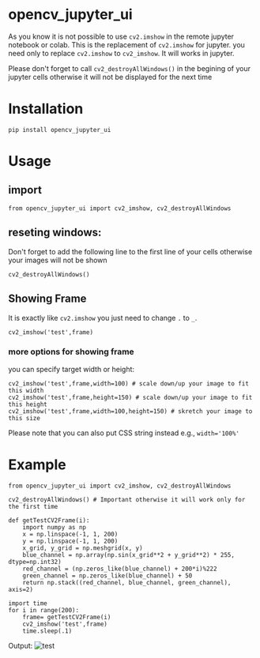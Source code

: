 # opencv_jupyter_ui
As you know it is not possible to use `cv2.imshow` in the remote jupyter notebook or colab.
This is the replacement of `cv2.imshow` for jupyter. you need only to replace `cv2.imshow` to `cv2_imshow`. It will works in jupyter.

Please don't forget to call `cv2_destroyAllWindows()` in the begining of your jupyter cells otherwise it will not be displayed for the next time

# Installation

```
pip install opencv_jupyter_ui
```

# Usage
## import
```
from opencv_jupyter_ui import cv2_imshow, cv2_destroyAllWindows
```
## reseting windows:
Don't forget to add the following line to the first line of your cells otherwise your images will not be shown
```
cv2_destroyAllWindows()
```
## Showing Frame
It is exactly like `cv2.imshow` you just need to change `.` to `_`.
```
cv2_imshow('test',frame)
```
### more options for showing frame
you can specify target width or height:
```
cv2_imshow('test',frame,width=100) # scale down/up your image to fit this width
cv2_imshow('test',frame,height=150) # scale down/up your image to fit this height
cv2_imshow('test',frame,width=100,height=150) # skretch your image to this size
```
Please note that you can also put CSS string instead e.g., `width='100%'`

# Example
```
from opencv_jupyter_ui import cv2_imshow, cv2_destroyAllWindows

cv2_destroyAllWindows() # Important otherwise it will work only for the first time

def getTestCV2Frame(i):
	import numpy as np
	x = np.linspace(-1, 1, 200)
	y = np.linspace(-1, 1, 200)
	x_grid, y_grid = np.meshgrid(x, y)
	blue_channel = np.array(np.sin(x_grid**2 + y_grid**2) * 255, dtype=np.int32)
	red_channel = (np.zeros_like(blue_channel) + 200*i)%222
	green_channel = np.zeros_like(blue_channel) + 50
	return np.stack((red_channel, blue_channel, green_channel), axis=2)

import time
for i in range(200):
	frame= getTestCV2Frame(i)
	cv2_imshow('test',frame)
	time.sleep(.1)
```
Output:
![test](text.gif)

